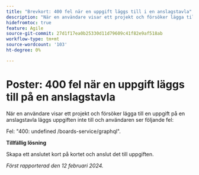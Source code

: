 ```yaml
---
title: "Brevkort: 400 fel när en uppgift läggs till i en anslagstavla"
description: "När en användare visar ett projekt och försöker lägga till en uppgift i en styrelse läggs uppgiften inte till och användaren ser ett fel. Det finns en lösning."
hidefromtoc: true
feature: Agile
source-git-commit: 27d1f17ea0b25330d11d79609c41f82e9af518ab
workflow-type: tm+mt
source-wordcount: '103'
ht-degree: 0%

---
```



# Poster: 400 fel när en uppgift läggs till på en anslagstavla

När en användare visar ett projekt och försöker lägga till en uppgift på en anslagstavla läggs uppgiften inte till och användaren ser följande fel:

Fel: &quot;400: undefined /boards-service/graphql&quot;.

**Tillfällig lösning**

Skapa ett anslutet kort på kortet och anslut det till uppgiften.

_Först rapporterad den 12 februari 2024._

